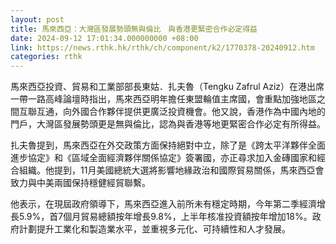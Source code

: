 ```yaml
---
layout: post
title: 馬來西亞：大灣區發展勢頭無與倫比　與香港更緊密合作必定得益
date: 2024-09-12 17:01:34.000000000 +08:00
link: https://news.rthk.hk/rthk/ch/component/k2/1770378-20240912.htm
categories: rthk
---
```


馬來西亞投資、貿易和工業部部長東姑．扎夫魯（Tengku Zafrul Aziz）在港出席一帶一路高峰論壇時指出，馬來西亞明年擔任東盟輪值主席國，會重點加強地區之間互聯互通，向外國合作夥伴提供更廣泛投資機會。他又說，香港作為中國內地的門戶，大灣區發展勢頭更是無與倫比，認為與香港等地更緊密合作必定有所得益。

扎夫魯提到，馬來西亞在外交政策方面保持絕對中立，除了是《跨太平洋夥伴全面進步協定》和《區域全面經濟夥伴關係協定》簽署國，亦正尋求加入金磚國家和經合組織。他提到，11月美國總統大選將影響地緣政治和國際貿易關係，馬來西亞會致力與中美兩國保持穩健經貿聯繫。

他表示，在現屆政府領導下，馬來西亞進入前所未有穩定時期，今年第二季經濟增長5.9%，首7個月貿易總額按年增長9.8%，上半年核准投資額按年增加18%。政府計劃提升工業化和製造業水平，並重視多元化、可持續性和人才發展。
